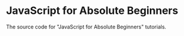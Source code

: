 # JavaScript for Absolute Beginners

The source code for "JavaScript for Absolute Beginners" tutorials.
